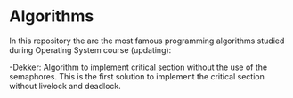 # Algorithms
In this repository the are the most famous programming algorithms studied during Operating System course (updating):

-Dekker: Algorithm to implement critical section without the use of the semaphores. This is the first solution to implement the critical section without livelock and deadlock.
